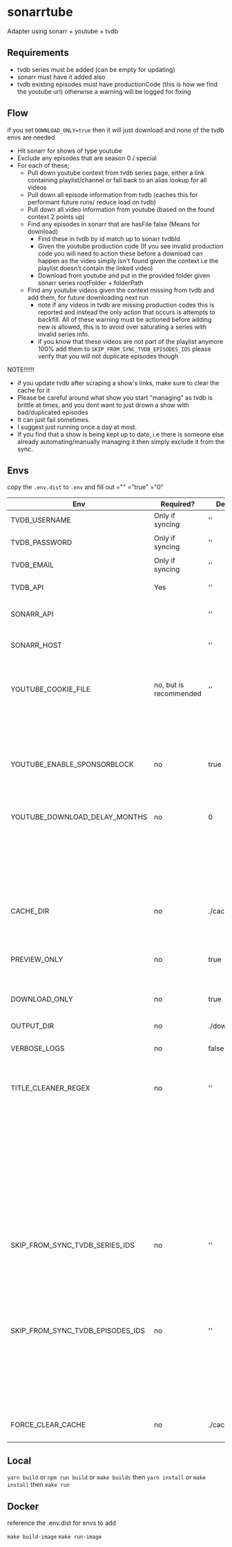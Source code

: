 # sonarrtube

Adapter using sonarr + youtube + tvdb

## Requirements

* tvdb series must be added (can be empty for updating)
* sonarr must have it added also
* tvdb existing episodes must have productionCode (this is how we find the youtube url) otherwise a warning will be logged for fixing

## Flow

if you set `DOWNLOAD_ONLY=true` then it will just download and none of the tvdb envs are needed

* Hit sonarr for shows of type youtube
* Exclude any episodes that are season 0 / special
* For each of these;
  * Pull down youtube context from tvdb series page, either a link containing playlist/channel or fall back to an alias lookup for all videos
  * Pull down all episode information from tvdb (caches this for performant future runs/ reduce load on tvdb)
  * Pull down all video information from youtube (based on the found context 2 points up)
  * Find any episodes in sonarr that are hasFile false (Means for download)
    * Find these in tvdb by id match up to sonarr tvdbId
    * Given the youtube production code (If you see invalid production code you will need to action these before a download can happen as the video simply isn't found given the context i.e the playlist doesn't contain the linked video)
    * Download from youtube and put in the provided folder given sonarr series rootFolder + folderPath
  * Find any youtube videos given the context missing from tvdb and add them, for future downloading next run
    * note if any videos in tvdb are missing production codes this is reported and instead the only action that occurs is attempts to backfill. All of these warning must be actioned before adding new is allowed, this is to avoid over saturating a series with invalid series info.
    * if you know that these videos are not part of the playlist anymore 100% add them to `SKIP_FROM_SYNC_TVDB_EPISODES_IDS` please verify that you will not duplicate episodes though

NOTE!!!!!!

* if you update tvdb after scraping a show's links, make sure to clear the cache for it
* Please be careful around what show you start "managing" as tvdb is brittle at times, and you dont want to just drown a show with bad/duplicated episodes
* It can just fail sometimes.
* I suggest just running once a day at most.
* If you find that a show is being kept up to date, i.e there is someone else already automating/manually managing it then simply exclude it from the sync.

## Envs

copy the `.env.dist` to `.env` and fill out
=""
="true"
="0"

| Env                              | Required?              | Default     | Description                                                               |
| -------------------------------- | ---------------------- | ----------- | ------------------------------------------------------------------------- |
| TVDB_USERNAME                    | Only if syncing        | ''          | Username used for tvdb                                                    |
|                                  |                        |             |                                                                           |
| TVDB_PASSWORD                    | Only if syncing        | ''          | Password used for tvdb                                                    |
|                                  |                        |             |                                                                           |
| TVDB_EMAIL                       | Only if syncing        | ''          | Email used for tvdb                                                       |
|                                  |                        |             |                                                                           |
| TVDB_API                         | Yes                    | ''          | Api key used for tvdb api                                                 |
|                                  |                        |             |                                                                           |
| SONARR_API                       |                        | ''          | api key for your sonarr instance                                          |
|                                  |                        |             |                                                                           |
| SONARR_HOST                      |                        | ''          | ip:port of your sonarr instance                                           |
|                                  |                        |             |                                                                           |
| YOUTUBE_COOKIE_FILE              | no, but is recommended | ''          | Cookie extraction from youtube to avoid it thinking your a bot            |
|                                  |                        |             | see [Cookie help](https://github.com/ytdl-org/youtube-dl/issues/30665)    |
|                                  |                        |             |                                                                           |
|                                  |                        |             |                                                                           |
| YOUTUBE_ENABLE_SPONSORBLOCK      | no                     | true        | Enables sponsor block, to remove in video ads                             |
|                                  |                        |             |                                                                           |
| YOUTUBE_DOWNLOAD_DELAY_MONTHS    | no                     | 0           | This delays when to download a video to increase the chance               |
|                                  |                        |             | of sponsorblock having entries added                                      |
|                                  |                        |             |                                                                           |
| CACHE_DIR                        | no                     | ./cache     | Directory to store api cache, error logs ect.                             |
|                                  |                        |             |                                                                           |
| PREVIEW_ONLY                     | no                     | true        | will not download or perform any write changes to tvdb                    |
|                                  |                        |             |                                                                           |
| DOWNLOAD_ONLY                    | no                     | true        | Use tvdb as readonly                                                      |
|                                  |                        |             |                                                                           |
| OUTPUT_DIR                       | no                     | ./downloads | Where to save youtube downloads                                           |
|                                  |                        |             |                                                                           |
| VERBOSE_LOGS                     | no                     | false       |                                                                           |
|                                  |                        |             |                                                                           |
| TITLE_CLEANER_REGEX              | no                     | ''          | Provide a global regex of text to be removed from any youtube video title |
|                                  |                        |             | For example a video may contain the channel title in its title            |
|                                  |                        |             | this can be used to remove it before adding to tvdb                       |
|                                  |                        |             |                                                                           |
| SKIP_FROM_SYNC_TVDB_SERIES_IDS   | no                     | ''          | These are the tvdb ids that you do not want to manage                     |
|                                  |                        |             | these series ids will never try to add or edit episodes                   |
|                                  |                        |             |                                                                           |
| SKIP_FROM_SYNC_TVDB_EPISODES_IDS | no                     | ''          | These are the tvdb ids that you do not want to manage                     |
|                                  |                        |             | these episodes ids will be skipped as part of the syncing                 |
|                                  |                        |             |                                                                           |
| FORCE_CLEAR_CACHE                | no                     | ./cache     | set to true to reset all cached data                                      |
|                                  |                        |             |                                                                           |

## Local

`yarn build` or `npm run build` or `make builds`
then
`yarn install` or `make install`
then
`make run`

## Docker

reference the .env.dist for envs to add

`make build-image`
`make run-image`
